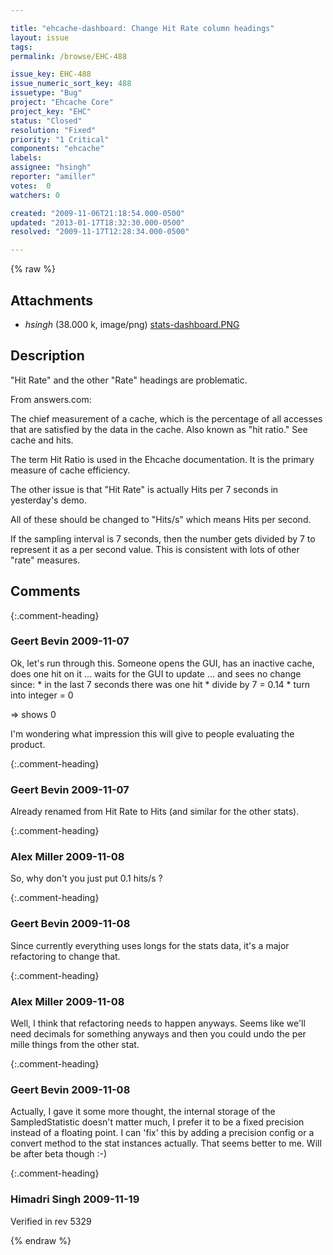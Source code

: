 ```yaml
---

title: "ehcache-dashboard: Change Hit Rate column headings"
layout: issue
tags: 
permalink: /browse/EHC-488

issue_key: EHC-488
issue_numeric_sort_key: 488
issuetype: "Bug"
project: "Ehcache Core"
project_key: "EHC"
status: "Closed"
resolution: "Fixed"
priority: "1 Critical"
components: "ehcache"
labels: 
assignee: "hsingh"
reporter: "amiller"
votes:  0
watchers: 0

created: "2009-11-06T21:18:54.000-0500"
updated: "2013-01-17T18:32:30.000-0500"
resolved: "2009-11-17T12:28:34.000-0500"

---
```




{% raw %}


## Attachments

* <em>hsingh</em> (38.000 k, image/png) [stats-dashboard.PNG](/attachments/EHC/EHC-488/stats-dashboard.PNG)




## Description

<div markdown="1" class="description">

"Hit Rate" and the other "Rate" headings are problematic. 

From answers.com:

The chief measurement of a cache, which is the percentage of all accesses that are satisfied by the data in the cache. Also known as "hit ratio." See cache and hits.

The term Hit Ratio is used in the Ehcache documentation. It is the primary measure of cache efficiency.

The other issue is that "Hit Rate" is actually Hits per 7 seconds in yesterday's demo.

All of these should be changed to "Hits/s" which means Hits per second.

If the sampling interval is 7 seconds, then the number gets divided by 7 to represent it as a per second value. This is consistent with lots of other "rate" measures.


</div>

## Comments


{:.comment-heading}
### **Geert Bevin** <span class="date">2009-11-07</span>

<div markdown="1" class="comment">

Ok, let's run through this. Someone opens the GUI, has an inactive cache, does one hit on it ... waits for the GUI to update ... and sees no change since:
\* in the last 7 seconds there was one hit
\* divide by 7 = 0.14
\* turn into integer = 0

=> shows 0

I'm wondering what impression this will give to people evaluating the product.

</div>


{:.comment-heading}
### **Geert Bevin** <span class="date">2009-11-07</span>

<div markdown="1" class="comment">

Already renamed from Hit Rate to Hits (and similar for the other stats).

</div>


{:.comment-heading}
### **Alex Miller** <span class="date">2009-11-08</span>

<div markdown="1" class="comment">

So, why don't you just put 0.1 hits/s ?

</div>


{:.comment-heading}
### **Geert Bevin** <span class="date">2009-11-08</span>

<div markdown="1" class="comment">

Since currently everything uses longs for the stats data, it's a major refactoring to change that.

</div>


{:.comment-heading}
### **Alex Miller** <span class="date">2009-11-08</span>

<div markdown="1" class="comment">

Well, I think that refactoring needs to happen anyways.  Seems like we'll need decimals for something anyways and then you could undo the per mille things from the other stat.

</div>


{:.comment-heading}
### **Geert Bevin** <span class="date">2009-11-08</span>

<div markdown="1" class="comment">

Actually, I gave it some more thought, the internal storage of the SampledStatistic doesn't matter much, I prefer it to be a fixed precision instead of a floating point. I can 'fix' this by adding a precision config or a convert method to the stat instances actually. That seems better to me. Will be after beta though :-)

</div>


{:.comment-heading}
### **Himadri Singh** <span class="date">2009-11-19</span>

<div markdown="1" class="comment">

Verified in rev  5329

</div>



{% endraw %}
